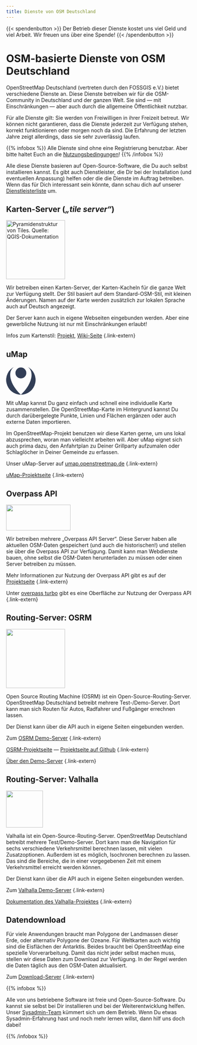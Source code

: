 ```yaml
---
title: Dienste von OSM Deutschland
---
```


{{< spendenbutton >}}
Der Betrieb dieser Dienste kostet uns viel Geld und viel Arbeit. Wir freuen
uns über eine Spende!
{{< /spendenbutton >}}

# OSM-basierte Dienste von OSM Deutschland

OpenStreetMap Deutschland (vertreten durch den FOSSGIS e.V.) bietet
verschiedene Dienste an. Diese Dienste betreiben wir für die OSM-Community in
Deutschland und der ganzen Welt. Sie sind &mdash; mit Einschränkungen &mdash;
aber auch durch die allgemeine Öffentlichkeit nutzbar.

Für alle Dienste gilt: Sie werden von Freiwilligen in ihrer Freizeit betreut.
Wir können nicht garantieren, dass die Dienste jederzeit zur Verfügung stehen,
korrekt funktionieren oder morgen noch da sind. Die Erfahrung der letzten
Jahre zeigt allerdings, dass sie sehr zuverlässig laufen.

{{% infobox %}}
Alle Dienste sind ohne eine Registrierung benutzbar. Aber bitte haltet Euch an
die
[Nutzungsbedingungen](https://www.fossgis.de/arbeitsgruppen/osm-server/nutzungsbedingungen/)!
{{% /infobox %}}

Alle diese Dienste basieren auf Open-Source-Software, die Du auch selbst
installieren kannst. Es gibt auch Dienstleister, die Dir bei der Installation
(und eventuellen Anpassung) helfen oder die die Dienste im Auftrag betreiben.
Wenn das für Dich interessant sein könnte, dann schau dich auf unserer
[Dienstleisterliste](https://www.fossgis.de/dienstleister/) um.

<div class="grid-container">

<div class="grid-box">

## Karten-Server (*„tile server“*)

<img class="float-right" src="vector_tiles_pyramid_structure.png" title="Pyramidenstruktur von Tiles. Quelle: QGIS-Dokumentation" width="160"/>

Wir betreiben einen Karten-Server, der Karten-Kacheln für die ganze Welt zur
Verfügung stellt. Der Stil basiert auf dem Standard-OSM-Stil, mit kleinen
Änderungen. Namen auf der Karte werden zusätzlich zur lokalen Sprache auch auf
Deutsch angezeigt.

Der Server kann auch in eigene Webseiten eingebunden werden. Aber eine
gewerbliche Nutzung ist nur mit Einschränkungen erlaubt!

Infos zum Kartenstil: [Projekt](https://github.com/giggls/openstreetmap-carto-de), [Wiki-Seite](https://wiki.openstreetmap.org/wiki/German_Style)
{.link-extern}

</div>
<div class="grid-box">

## uMap

<svg class="float-right" viewBox="0 0 128 128" width="80" height="80">
  <path d="M36.5 6.2A64 64 0 0 0 64 128C14.5 81.8 3.1 24.8 36.5 6.2zM64 128A64 64 0 0 0 91.5 6.2c33.4 18.6 22 75.6-27.5 121.8z" fill="#323e56"/>
  <path d="M87.7 33.8a23.7 23.7 0 1 1-47.4 0 23.7 23.7 0 0 1 47.4 0z" fill="#323e56"/>
</svg>

Mit uMap kannst Du ganz einfach und schnell eine individuelle Karte
zusammenstellen. Die OpenStreetMap-Karte im Hintergrund kannst Du durch
darübergelegte Punkte, Linien und Flächen ergänzen oder auch externe Daten
importieren.

Im OpenStreetMap-Projekt benutzen wir diese Karten gerne, um uns lokal
abzusprechen, woran man vielleicht arbeiten will. Aber uMap eignet sich auch
prima dazu, den Anfahrtplan zu Deiner Grillparty aufzumalen oder
Schlaglöcher in Deiner Gemeinde zu erfassen.

Unser uMap-Server auf [umap.openstreetmap.de](https://umap.openstreetmap.de/de/)
{.link-extern}

[uMap-Projektseite](https://umap-project.org/)
{.link-extern}

</div>
<div class="grid-box">

## Overpass API

<img class="float-right" src="/img/logos/overpass.png" width="175" height="70"/>

Wir betreiben mehrere „Overpass API Server“. Diese Server haben alle aktuellen
OSM-Daten gespeichert (und auch die historischen!) und stellen sie über die
Overpass API zur Verfügung. Damit kann man Webdienste bauen, ohne selbst die
OSM-Daten herunterladen zu müssen oder einen Server betreiben zu müssen.

Mehr Informationen zur Nutzung der Overpass API gibt es auf der
[Projektseite](https://overpass-api.de/)
{.link-extern}

Unter [overpass turbo](https://overpass-turbo.eu/) gibt es eine Oberfläche
zur Nutzung der Overpass API
{.link-extern}

</div>
<div class="grid-box">

## Routing-Server: OSRM

<img class="float-right" src="/img/logos/osrm.svg" alt="" width="160"/>

Open Source Routing Machine (OSRM) ist ein Open-Source-Routing-Server.
OpenStreetMap Deutschland betreibt mehrere Test-/Demo-Server. Dort kann man
sich Routen für Autos, Radfahrer und Fußgänger errechnen lassen.

Der Dienst kann über die API auch in eigene Seiten eingebunden werden.

Zum [OSRM
Demo-Server](https://map.project-osrm.org/?z=6&center=51.536086%2C10.634766&hl=de&alt=0&srv=1)
{.link-extern}

[OSRM-Projektseite](https://project-osrm.org/) &mdash; [Projektseite auf
Github](https://github.com/Project-OSRM)
{.link-extern}

[Über den Demo-Server](https://map.project-osrm.org/about.html)
{.link-extern}

</div>
<div class="grid-box">

## Routing-Server: Valhalla

<img class="float-right" src="/img/logos/valhalla.png" alt="" width="100" height="100"/>

Valhalla ist ein Open-Source-Routing-Server. OpenStreetMap Deutschland betreibt
mehrere Test/Demo-Server. Dort kann man die Navigation für sechs verschiedene
Verkehrsmittel berechnen lassen, mit vielen Zusatzoptionen. Außerdem ist es
möglich, Isochronen berechnen zu lassen. Das sind die Bereiche, die in einer
vorgegebenen Zeit mit einem Verkehrsmittel erreicht werden können.

Der Dienst kann über die API auch in eigene Seiten eingebunden werden.

Zum [Valhalla Demo-Server](https://valhalla.openstreetmap.de/)
{.link-extern}

[Dokumentation des Valhalla-Projektes](https://valhalla.github.io/valhalla/)
{.link-extern}

</div>
<div class="grid-box">

## Datendownload

Für viele Anwendungen braucht man Polygone der Landmassen dieser Erde, oder
alternativ Polygone der Ozeane. Für Weltkarten auch wichtig sind die Eisflächen
der Antarktis. Beides braucht bei OpenStreetMap eine spezielle Vorverarbeitung.
Damit das nicht jeder selbst machen muss, stellen wir diese Daten zum Download
zur Verfügung. In der Regel werden die Daten täglich aus den OSM-Daten
aktualisiert.

Zum [Download-Server](https://osmdata.openstreetmap.de/)
{.link-extern}

</div>
</div> <!-- grid-container -->

{{% infobox %}}

Alle von uns betriebene Software ist freie und Open-Source-Software. Du kannst
sie selbst bei Dir installieren und bei der Weiterentwicklung helfen. Unser
[Sysadmin-Team](https://www.fossgis.de/arbeitsgruppen/osm-server/) kümmert
sich um dem Betrieb. Wenn Du etwas Sysadmin-Erfahrung hast und noch mehr lernen
willst, dann hilf uns doch dabei!

{{% /infobox %}}

